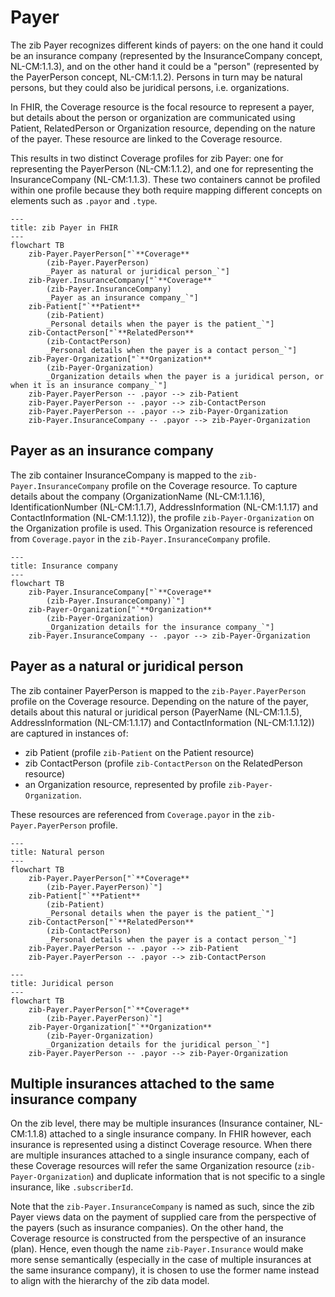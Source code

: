 # Payer

The zib Payer recognizes different kinds of payers: on the one hand it could be an insurance company (represented by the InsuranceCompany concept, NL-CM:1.1.3), and on the other hand it could be a "person" (represented by the PayerPerson concept, NL-CM:1.1.2). Persons in turn may be natural persons, but they could also be juridical persons, i.e. organizations.

In FHIR, the Coverage resource is the focal resource to represent a payer, but details about the person or organization are communicated using Patient, RelatedPerson or Organization resource, depending on the nature of the payer. These resource are linked to the Coverage resource.

This results in two distinct Coverage profiles for zib Payer: one for representing the PayerPerson (NL-CM:1.1.2), and one for representing the InsuranceCompany (NL-CM:1.1.3). These two containers cannot be profiled within one profile because they both require mapping different concepts on elements such as `.payor` and `.type`.

```mermaid
---
title: zib Payer in FHIR
---
flowchart TB
    zib-Payer.PayerPerson["`**Coverage**
        (zib-Payer.PayerPerson)
        _Payer as natural or juridical person_`"]
    zib-Payer.InsuranceCompany["`**Coverage**
        (zib-Payer.InsuranceCompany)
        _Payer as an insurance company_`"]
    zib-Patient["`**Patient**
        (zib-Patient)
        _Personal details when the payer is the patient_`"]
    zib-ContactPerson["`**RelatedPerson**
        (zib-ContactPerson)
        _Personal details when the payer is a contact person_`"]
    zib-Payer-Organization["`**Organization**
        (zib-Payer-Organization)
        _Organization details when the payer is a juridical person, or when it is an insurance company_`"]
    zib-Payer.PayerPerson -- .payor --> zib-Patient
    zib-Payer.PayerPerson -- .payor --> zib-ContactPerson
    zib-Payer.PayerPerson -- .payor --> zib-Payer-Organization
    zib-Payer.InsuranceCompany -- .payor --> zib-Payer-Organization
```

## Payer as an insurance company
The zib container InsuranceCompany is mapped to the `zib-Payer.InsuranceCompany` profile on the Coverage resource. To capture details about the company (OrganizationName (NL-CM:1.1.16), IdentificationNumber (NL-CM:1.1.7), AddressInformation (NL-CM:1.1.17) and ContactInformation (NL-CM:1.1.12)), the profile `zib-Payer-Organization` on the Organization profile is used. This Organization resource is referenced from `Coverage.payor` in the `zib-Payer.InsuranceCompany` profile.

```mermaid
---
title: Insurance company
---
flowchart TB
    zib-Payer.InsuranceCompany["`**Coverage**
        (zib-Payer.InsuranceCompany)`"]
    zib-Payer-Organization["`**Organization**
        (zib-Payer-Organization)
        _Organization details for the insurance company_`"]
    zib-Payer.InsuranceCompany -- .payor --> zib-Payer-Organization
```

## Payer as a natural or juridical person
The zib container PayerPerson is mapped to the `zib-Payer.PayerPerson` profile on the Coverage resource. Depending on the nature of the payer, details about this natural or juridical person (PayerName (NL-CM:1.1.5), AddressInformation (NL-CM:1.1.17) and ContactInformation (NL-CM:1.1.12)) are captured in instances of:

* zib Patient (profile `zib-Patient` on the Patient resource)
* zib ContactPerson (profile `zib-ContactPerson` on the RelatedPerson resource)
* an Organization resource, represented by profile `zib-Payer-Organization`.

These resources are referenced from `Coverage.payor` in the `zib-Payer.PayerPerson` profile.

```mermaid
---
title: Natural person
---
flowchart TB
    zib-Payer.PayerPerson["`**Coverage**
        (zib-Payer.PayerPerson)`"]
    zib-Patient["`**Patient**
        (zib-Patient)
        _Personal details when the payer is the patient_`"]
    zib-ContactPerson["`**RelatedPerson**
        (zib-ContactPerson)
        _Personal details when the payer is a contact person_`"]
    zib-Payer.PayerPerson -- .payor --> zib-Patient
    zib-Payer.PayerPerson -- .payor --> zib-ContactPerson
```

```mermaid
---
title: Juridical person
---
flowchart TB
    zib-Payer.PayerPerson["`**Coverage**
        (zib-Payer.PayerPerson)`"]
    zib-Payer-Organization["`**Organization**
        (zib-Payer-Organization)
        _Organization details for the juridical person_`"]
    zib-Payer.PayerPerson -- .payor --> zib-Payer-Organization
```

## Multiple insurances attached to the same insurance company
On the zib level, there may be multiple insurances (Insurance container, NL-CM:1.1.8) attached to a single insurance company. In FHIR however, each insurance is represented using a distinct Coverage resource. When there are multiple insurances attached to a single insurance company, each of these Coverage resources will refer the same Organization resource (`zib-Payer-Organization`) and duplicate information that is not specific to a single insurance, like `.subscriberId`.

Note that the `zib-Payer.InsuranceCompany` is named as such, since the zib Payer views data on the payment of supplied care from the perspective of the payers (such as insurance companies). On the other hand, the Coverage resource is constructed from the perspective of an insurance (plan). Hence, even though the name `zib-Payer.Insurance` would make more sense semantically (especially in the case of multiple insurances at the same insurance company), it is chosen to use the former name instead to align with the hierarchy of the zib data model.